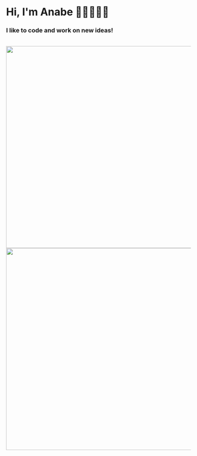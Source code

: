  <div align="left"> 

  <h1>Hi, I'm Anabe 👋🏻👩🏻‍💻</h1>
<h3>I like to code and work on new ideas!</h3>

  <br>
  <img width="550"
  src="https://skillicons.dev/icons?i=html,css,js,ts,nextjs,react,vite,vercel,figma,bootstrap,mui" />
  <br />
  <img  width="550"
  src="https://skillicons.dev/icons?i=nodejs,java,spring,nest,mysql,mongodb,postgres,git,github,linux,docker" />

